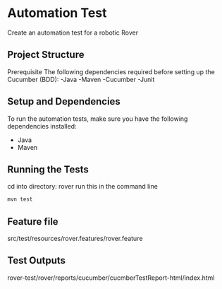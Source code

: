 
# Automation Test
Create an automation test for a robotic Rover


## Project Structure

Prerequisite
The following dependencies required before setting up the Cucumber (BDD):
-Java
-Maven
-Cucumber
-Junit



## Setup and Dependencies

To run the automation tests, make sure you have the following dependencies installed:

- Java
- Maven

## Running the Tests
cd into directory: rover
run this  in the command line

```bash
mvn test
```

## Feature file
src/test/resources/rover.features/rover.feature


## Test Outputs
rover-test/rover/reports/cucumber/cucmberTestReport-html/index.html



